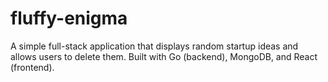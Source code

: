 # fluffy-enigma
A simple full-stack application that displays random startup ideas and allows users to delete them. Built with Go (backend), MongoDB, and React (frontend).
